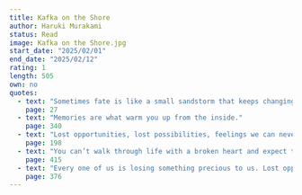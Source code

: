 ```yaml
---
title: Kafka on the Shore
author: Haruki Murakami
status: Read
image: Kafka on the Shore.jpg
start_date: "2025/02/01" 
end_date: "2025/02/12"
rating: 1
length: 505
own: no
quotes:
  - text: "Sometimes fate is like a small sandstorm that keeps changing directions."
    page: 27
  - text: "Memories are what warm you up from the inside."
    page: 340
  - text: "Lost opportunities, lost possibilities, feelings we can never get back."
    page: 198
  - text: "You can’t walk through life with a broken heart and expect to live long."
    page: 415
  - text: "Every one of us is losing something precious to us. Lost opportunities, lost possibilities, feelings we can never get back."
    page: 376
---
```

